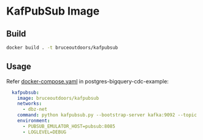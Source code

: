 # KafPubSub Image

## Build

```sh
docker build . -t bruceoutdoors/kafpubsub
```

## Usage

Refer [docker-compose.yaml](../docker-compose.yaml) in postgres-bigquery-cdc-example:

```yaml
  kafpubsub:
    image: bruceoutdoors/kafpubsub
    networks:
      - dbz-net
    command: python kafpubsub.py --bootstrap-server kafka:9092 --topic dbserver1.inventory.customers
    environment:
      - PUBSUB_EMULATOR_HOST=pubsub:8085
      - LOGLEVEL=DEBUG
```
